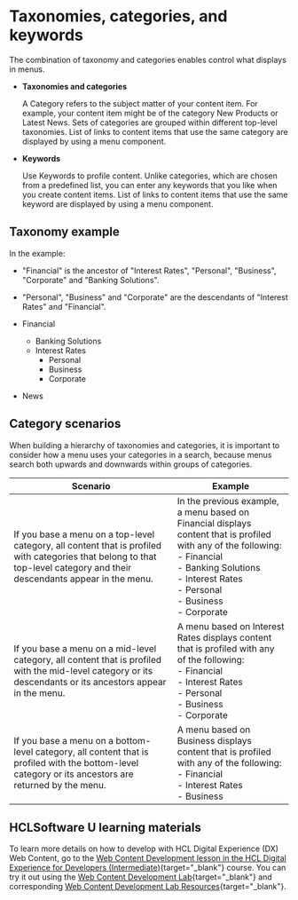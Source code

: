 # Taxonomies, categories, and keywords

The combination of taxonomy and categories enables control what displays in menus.

-   **Taxonomies and categories**

    A Category refers to the subject matter of your content item. For example, your content item might be of the category New Products or Latest News. Sets of categories are grouped within different top-level taxonomies. List of links to content items that use the same category are displayed by using a menu component.

-   **Keywords**

    Use Keywords to profile content. Unlike categories, which are chosen from a predefined list, you can enter any keywords that you like when you create content items. List of links to content items that use the same keyword are displayed by using a menu component.


## Taxonomy example

In the example:

-   "Financial" is the ancestor of "Interest Rates", "Personal", "Business", "Corporate" and "Banking Solutions".

-   "Personal", "Business" and "Corporate" are the descendants of "Interest Rates" and "Financial".


-   Financial
    -   Banking Solutions
    -   Interest Rates
        -   Personal
        -   Business
        -   Corporate
-   News

## Category scenarios

When building a hierarchy of taxonomies and categories, it is important to consider how a menu uses your categories in a search, because menus search both upwards and downwards within groups of categories.

|Scenario|Example|
|--------|-------|
|If you base a menu on a top-level category, all content that is profiled with categories that belong to that top-level category and their descendants appear in the menu.|In the previous example, a menu based on Financial displays content that is profiled with any of the following: <br> -   Financial <br>  -   Banking Solutions <br> -   Interest Rates <br>   -   Personal <br>  -   Business <br> -   Corporate|
|If you base a menu on a mid-level category, all content that is profiled with the mid-level category or its descendants or its ancestors appear in the menu.|A menu based on Interest Rates displays content that is profiled with any of the following: <br> -   Financial <br>    -   Interest Rates <br>        -   Personal <br>        -   Business <br>        -   Corporate|
|If you base a menu on a bottom-level category, all content that is profiled with the bottom-level category or its ancestors are returned by the menu.|A menu based on Business displays content that is profiled with any of the following: <br> -   Financial <br>    -   Interest Rates <br>        -   Business|

## HCLSoftware U learning materials

To learn more details on how to develop with HCL Digital Experience (DX) Web Content, go to the [Web Content Development lesson in the HCL Digital Experience for Developers (Intermediate)](https://hclsoftwareu.hcltechsw.com/component/axs/?view=sso_config&id=3&forward=https%3A%2F%2Fhclsoftwareu.hcltechsw.com%2Fcourses%2Flesson%2F%3Fid%3D3500){target="_blank"} course. You can try it out using the [Web Content Development Lab](https://hclsoftwareu.hcltechsw.com/images/Lc4sMQCcN5uxXmL13gSlsxClNTU3Mjc3NTc4MTc2/DS_Academy/DX/Developer/HDX-DEV-200_Web_Content_Development.pdf){target="_blank"} and corresponding [Web Content Development Lab Resources](https://hclsoftwareu.hcltechsw.com/images/Lc4sMQCcN5uxXmL13gSlsxClNTU3Mjc3NTc4MTc2/DS_Academy/DX/Developer/HDX-DEV-200_Web_Content_Development_Lab_Resources.zip){target="_blank"}.
